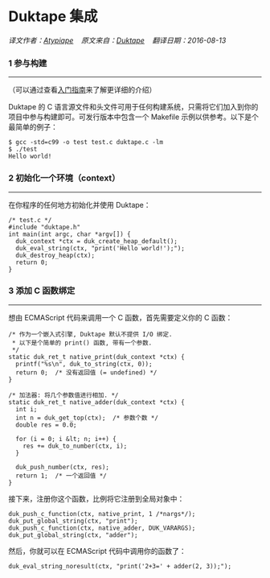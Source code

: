 # Duktape 集成


*译文作者：[Atypiape][atypiape]* &nbsp;&nbsp; *原文来自：[Duktape][duktape]* &nbsp;&nbsp; *翻译日期：2016-08-13*

[atypiape]: http://www.atypiape.com
[duktape]: http://www.duktape.org


### 1 参与构建
*************

（可以通过查看[入门指南][getting-started]来了解更详细的介绍）

[getting-started]: http://www.duktape.org/guide.html#gettingstarted

Duktape 的 C 语言源文件和头文件可用于任何构建系统，只需将它们加入到你的项目中参与构建即可。可发行版本中包含一个 Makefile 示例以供参考。以下是个最简单的例子：

```
$ gcc -std=c99 -o test test.c duktape.c -lm
$ ./test
Hello world!
```

### 2 初始化一个环境（context）
****************************

在你程序的任何地方初始化并使用 Duktape：

```
/* test.c */
#include "duktape.h"
int main(int argc, char *argv[]) {
  duk_context *ctx = duk_create_heap_default();
  duk_eval_string(ctx, "print('Hello world!');");
  duk_destroy_heap(ctx);
  return 0;
}
```


### 3 添加 C 函数绑定
********************

想由 ECMAScript 代码来调用一个 C 函数，首先需要定义你的 C 函数：

```
/* 作为一个嵌入式引擎, Duktape 默认不提供 I/O 绑定. 
 * 以下是个简单的 print() 函数, 带有一个参数.
 */
static duk_ret_t native_print(duk_context *ctx) {
  printf("%s\n", duk_to_string(ctx, 0));
  return 0;  /* 没有返回值 (= undefined) */
}

/* 加法器: 将几个参数值进行相加. */
static duk_ret_t native_adder(duk_context *ctx) {
  int i;
  int n = duk_get_top(ctx);  /* 参数个数 */
  double res = 0.0;

  for (i = 0; i &lt; n; i++) {
    res += duk_to_number(ctx, i);
  }

  duk_push_number(ctx, res);
  return 1;  /* 一个返回值 */
}
``` 

接下来，注册你这个函数，比例将它注册到全局对象中：

```
duk_push_c_function(ctx, native_print, 1 /*nargs*/);
duk_put_global_string(ctx, "print");
duk_push_c_function(ctx, native_adder, DUK_VARARGS);
duk_put_global_string(ctx, "adder");
```

然后，你就可以在 ECMAScript 代码中调用你的函数了：

```
duk_eval_string_noresult(ctx, "print('2+3=' + adder(2, 3));");
```
